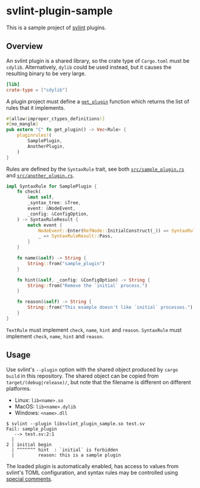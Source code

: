 # svlint-plugin-sample

This is a sample project of [svlint](https://github.com/dalance/svlint) plugins.


## Overview

An svlint plugin is a shared library, so the crate type of `Cargo.toml` must
be `cdylib`.
Alternatively, `dylib` could be used instead, but it causes the resulting
binary to be very large.

```toml
[lib]
crate-type = ["cdylib"]
```

A plugin project must define a
[`get_plugin`](https://github.com/dalance/svlint-plugin-sample/blob/master/src/lib.rs#L12)
function which returns the list of rules that it implements.

```rust
#[allow(improper_ctypes_definitions)]
#[no_mangle]
pub extern "C" fn get_plugin() -> Vec<Rule> {
    pluginrules!(
        SamplePlugin,
        AnotherPlugin,
    )
}
```

Rules are defined by the `SyntaxRule` trait, see both
[`src/sample_plugin.rs`](https://github.com/dalance/svlint-plugin-sample/blob/master/src/sample_plugin.rs)
and
[`src/another_plugin.rs`](https://github.com/dalance/svlint-plugin-sample/blob/master/src/another_plugin.rs).

```rust
impl SyntaxRule for SamplePlugin {
    fn check(
        &mut self,
        _syntax_tree: &Tree,
        event: &NodeEvent,
        _config: &ConfigOption,
    ) -> SyntaxRuleResult {
        match event {
            NodeEvent::Enter(RefNode::InitialConstruct(_)) => SyntaxRuleResult::Fail,
            _ => SyntaxRuleResult::Pass,
        }
    }

    fn name(&self) -> String {
        String::from("sample_plugin")
    }

    fn hint(&self, _config: &ConfigOption) -> String {
        String::from("Remove the `initial` process.")
    }

    fn reason(&self) -> String {
        String::from("This example doesn't like `initial` processes.")
    }
}
```

`TextRule` must implement `check`, `name`, `hint` and `reason`.
`SyntaxRule` must implement `check`, `name`, `hint` and `reason`.


## Usage

Use svlint's `--plugin` option with the shared object produced by `cargo build`
in this repository.
The shared object can be copied from `target/(debug|release)/`, but note that
the filename is different on different platforms.

- Linux: `lib<name>.so`
- MacOS: `lib<name>.dylib`
- Windows: `<name>.dll`

```
$ svlint --plugin libsvlint_plugin_sample.so test.sv
Fail: sample_plugin
   --> test.sv:2:1
  |
2 | initial begin
  | ^^^^^^^ hint  : `initial` is forbidden
  |         reason: this is a sample plugin
```

The loaded plugin is automatically enabled, has access to values from svlint's
TOML configuration, and syntax rules may be controlled using
[special comments](https://github.com/dalance/svlint/blob/master/MANUAL.md#textrules-and-syntaxrules-sections).

